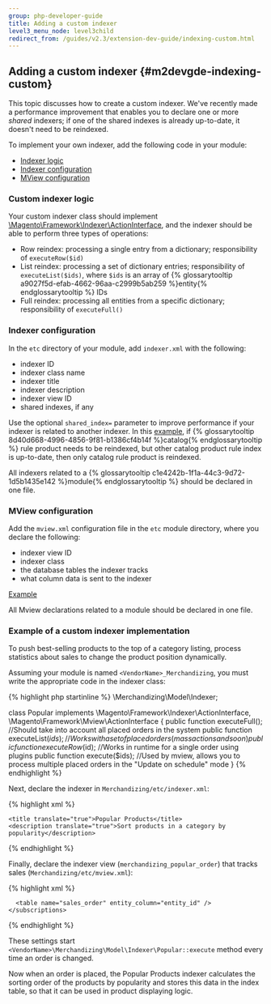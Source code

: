 ```yaml
---
group: php-developer-guide
title: Adding a custom indexer
level3_menu_node: level3child
redirect_from: /guides/v2.3/extension-dev-guide/indexing-custom.html
---
```


## Adding a custom indexer {#m2devgde-indexing-custom}

This topic discusses how to create a custom indexer. We've recently made a performance improvement that enables you to declare one or more _shared_ indexers; if one of the shared indexes is already up-to-date, it doesn't need to be reindexed.

To implement your own indexer, add the following code in your module:

* [Indexer logic](#custom-indexer-logic)
* [Indexer configuration](#indexer-configuration)
* [MView configuration](#mview-configuration)

### Custom indexer logic

Your custom indexer class should implement [\\Magento\\Framework\\Indexer\\ActionInterface]({{site.mage2000url}}lib/internal/Magento/Framework/Indexer/ActionInterface.php), and the indexer should be able to perform three types of operations:

* Row reindex: processing a single entry from a dictionary; responsibility of `executeRow($id)`
* List reindex: processing a set of dictionary entries; responsibility of `executeList($ids)`, where `$ids` is an array of {% glossarytooltip a9027f5d-efab-4662-96aa-c2999b5ab259 %}entity{% endglossarytooltip %} IDs
* Full reindex: processing all entities from a specific dictionary; responsibility of `executeFull()`

### Indexer configuration

In the `etc` directory of your module, add `indexer.xml` with the following:

* indexer ID
* indexer class name
* indexer title
* indexer description
* indexer view ID
* shared indexes, if any

Use the optional `shared_index=` parameter to improve performance if your indexer is related to another indexer. In this [example]({{site.mage2000url}}app/code/Magento/CatalogRule/etc/indexer.xml), if {% glossarytooltip 8d40d668-4996-4856-9f81-b1386cf4b14f %}catalog{% endglossarytooltip %} rule product needs to be reindexed, but other catalog product rule index is up-to-date, then only catalog rule product is reindexed.

All indexers related to a {% glossarytooltip c1e4242b-1f1a-44c3-9d72-1d5b1435e142 %}module{% endglossarytooltip %} should be declared in one file.

### MView configuration

Add the `mview.xml` configuration file in the `etc` module directory, where you declare the following:

* indexer view ID
* indexer class
* the database tables the indexer tracks
* what column data is sent to the indexer

[Example]({{site.mage2000url}}app/code/Magento/Catalog/etc/mview.xml)

All Mview declarations related to a module should be declared in one file.

### Example of a custom indexer implementation

To push best-selling products to the top of a category listing, process statistics about sales to change the product position dynamically.

Assuming your module is named `<VendorName>_Merchandizing`, you must write the appropriate code in the indexer class:

{% highlight php startinline %}
<VendorName>\\Merchandizing\\Model\\Indexer;

class Popular implements \\Magento\\Framework\\Indexer\\ActionInterface, \\Magento\\Framework\\Mview\\ActionInterface
{
    public function executeFull(); //Should take into account all placed orders in the system
    public function executeList($ids); //Works with a set of placed orders (mass actions and so on)
    public function executeRow($id); //Works in runtime for a single order using plugins
    public function execute($ids); //Used by mview, allows you to process multiple placed orders in the "Update on schedule" mode
}
{% endhighlight %}

Next, declare the indexer in `Merchandizing/etc/indexer.xml`:

{% highlight xml %}
<config xmlns:xsi="http://www.w3.org/2001/XMLSchema-instance" xsi:noNamespaceSchemaLocation="../../Indexer/etc/indexer.xsd">
  <indexer id="merchandizing_popular" view_id="merchandizing_popular_order" class="Vendor\Merchandizing\Model\Indexer\Popular">

```
<title translate="true">Popular Products</title>
<description translate="true">Sort products in a category by popularity</description>
```

  </indexer>
</config>
{% endhighlight %}

Finally, declare the indexer view (`merchandizing_popular_order`) that tracks sales (`Merchandizing/etc/mview.xml`):

{% highlight xml %}
<config xmlns:xsi="http://www.w3.org/2001/XMLSchema-instance" xsi:noNamespaceSchemaLocation="../../../../../lib/internal/Magento/Framework/Mview/etc/mview.xsd">
  <view id=" merchandizing_popular_order" class="Vendor\Merchandizing\Model\Indexer\Popular" group="indexer">
    <subscriptions>

```
  <table name="sales_order" entity_column="entity_id" />
</subscriptions>
```

  </view>
</config>
{% endhighlight %}

These settings start `<VendorName>\Merchandizing\Model\Indexer\Popular::execute` method every time an order is changed.

Now when an order is placed, the Popular Products indexer calculates the sorting order of the products by popularity and stores this data in the index table, so that it can be used in product displaying logic.

